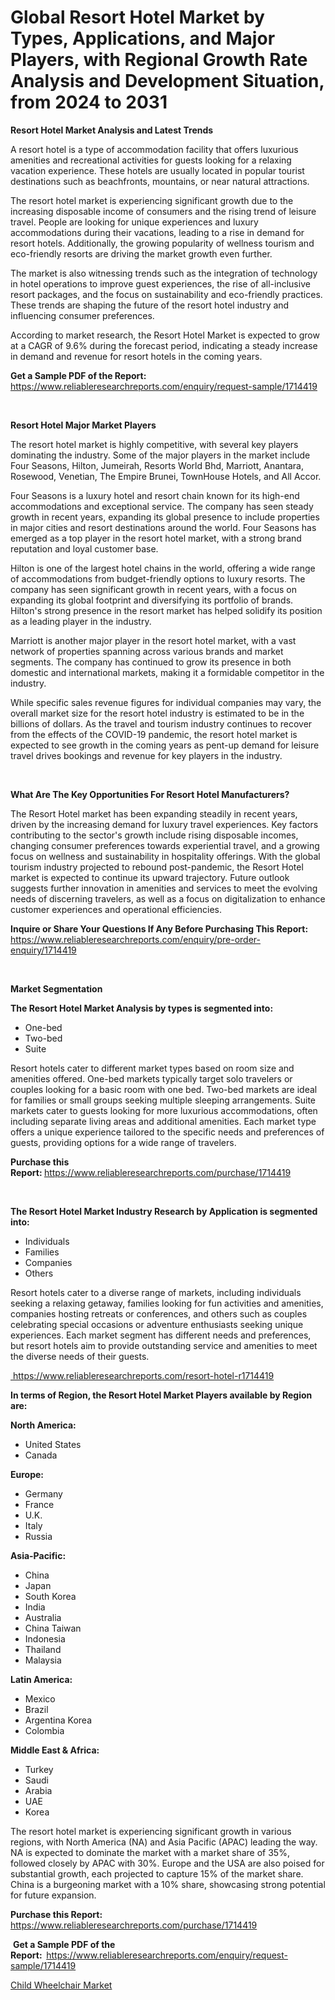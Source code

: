<p><h1>Global Resort Hotel Market by Types, Applications, and Major Players, with Regional Growth Rate Analysis and Development Situation, from 2024 to 2031</h1></p><p><strong>Resort Hotel Market Analysis and Latest Trends</strong></p>
<p><p>A resort hotel is a type of accommodation facility that offers luxurious amenities and recreational activities for guests looking for a relaxing vacation experience. These hotels are usually located in popular tourist destinations such as beachfronts, mountains, or near natural attractions.</p><p>The resort hotel market is experiencing significant growth due to the increasing disposable income of consumers and the rising trend of leisure travel. People are looking for unique experiences and luxury accommodations during their vacations, leading to a rise in demand for resort hotels. Additionally, the growing popularity of wellness tourism and eco-friendly resorts are driving the market growth even further.</p><p>The market is also witnessing trends such as the integration of technology in hotel operations to improve guest experiences, the rise of all-inclusive resort packages, and the focus on sustainability and eco-friendly practices. These trends are shaping the future of the resort hotel industry and influencing consumer preferences.</p><p>According to market research, the Resort Hotel Market is expected to grow at a CAGR of 9.6% during the forecast period, indicating a steady increase in demand and revenue for resort hotels in the coming years.</p></p>
<p><strong>Get a Sample PDF of the Report:&nbsp;</strong> <a href="https://www.reliableresearchreports.com/enquiry/request-sample/1714419">https://www.reliableresearchreports.com/enquiry/request-sample/1714419</a></p>
<p>&nbsp;</p>
<p><strong>Resort Hotel Major Market Players</strong></p>
<p><p>The resort hotel market is highly competitive, with several key players dominating the industry. Some of the major players in the market include Four Seasons, Hilton, Jumeirah, Resorts World Bhd, Marriott, Anantara, Rosewood, Venetian, The Empire Brunei, TownHouse Hotels, and All Accor.</p><p>Four Seasons is a luxury hotel and resort chain known for its high-end accommodations and exceptional service. The company has seen steady growth in recent years, expanding its global presence to include properties in major cities and resort destinations around the world. Four Seasons has emerged as a top player in the resort hotel market, with a strong brand reputation and loyal customer base.</p><p>Hilton is one of the largest hotel chains in the world, offering a wide range of accommodations from budget-friendly options to luxury resorts. The company has seen significant growth in recent years, with a focus on expanding its global footprint and diversifying its portfolio of brands. Hilton's strong presence in the resort market has helped solidify its position as a leading player in the industry.</p><p>Marriott is another major player in the resort hotel market, with a vast network of properties spanning across various brands and market segments. The company has continued to grow its presence in both domestic and international markets, making it a formidable competitor in the industry.</p><p>While specific sales revenue figures for individual companies may vary, the overall market size for the resort hotel industry is estimated to be in the billions of dollars. As the travel and tourism industry continues to recover from the effects of the COVID-19 pandemic, the resort hotel market is expected to see growth in the coming years as pent-up demand for leisure travel drives bookings and revenue for key players in the industry.</p></p>
<p>&nbsp;</p>
<p><strong>What Are The Key Opportunities For Resort Hotel Manufacturers?</strong></p>
<p><p>The Resort Hotel market has been expanding steadily in recent years, driven by the increasing demand for luxury travel experiences. Key factors contributing to the sector's growth include rising disposable incomes, changing consumer preferences towards experiential travel, and a growing focus on wellness and sustainability in hospitality offerings. With the global tourism industry projected to rebound post-pandemic, the Resort Hotel market is expected to continue its upward trajectory. Future outlook suggests further innovation in amenities and services to meet the evolving needs of discerning travelers, as well as a focus on digitalization to enhance customer experiences and operational efficiencies.</p></p>
<p><strong>Inquire or Share Your Questions If Any Before Purchasing This Report:</strong> <a href="https://www.reliableresearchreports.com/enquiry/pre-order-enquiry/1714419">https://www.reliableresearchreports.com/enquiry/pre-order-enquiry/1714419</a></p>
<p>&nbsp;</p>
<p><strong>Market Segmentation</strong></p>
<p><strong>The Resort Hotel Market Analysis by types is segmented into:</strong></p>
<p><ul><li>One-bed</li><li>Two-bed</li><li>Suite</li></ul></p>
<p><p>Resort hotels cater to different market types based on room size and amenities offered. One-bed markets typically target solo travelers or couples looking for a basic room with one bed. Two-bed markets are ideal for families or small groups seeking multiple sleeping arrangements. Suite markets cater to guests looking for more luxurious accommodations, often including separate living areas and additional amenities. Each market type offers a unique experience tailored to the specific needs and preferences of guests, providing options for a wide range of travelers.</p></p>
<p><strong>Purchase this Report:&nbsp;</strong><a href="https://www.reliableresearchreports.com/purchase/1714419">https://www.reliableresearchreports.com/purchase/1714419</a></p>
<p>&nbsp;</p>
<p><strong>The Resort Hotel Market Industry Research by Application is segmented into:</strong></p>
<p><ul><li>Individuals</li><li>Families</li><li>Companies</li><li>Others</li></ul></p>
<p><p>Resort hotels cater to a diverse range of markets, including individuals seeking a relaxing getaway, families looking for fun activities and amenities, companies hosting retreats or conferences, and others such as couples celebrating special occasions or adventure enthusiasts seeking unique experiences. Each market segment has different needs and preferences, but resort hotels aim to provide outstanding service and amenities to meet the diverse needs of their guests.</p></p>
<p><a href="https://www.reliableresearchreports.com/resort-hotel-r1714419">&nbsp;https://www.reliableresearchreports.com/resort-hotel-r1714419</a></p>
<p><strong>In terms of Region, the Resort Hotel Market Players available by Region are:</strong></p>
<p>
    <p> <strong> North America: </strong>
        <ul>
            <li>United States</li>
            <li>Canada</li>
        </ul>
        </p> 
    <p> <strong> Europe: </strong>
        <ul>
            <li>Germany</li>
            <li>France</li>
            <li>U.K.</li>
            <li>Italy</li>
            <li>Russia</li>
        </ul>
        </p> 
    <p> <strong> Asia-Pacific: </strong>
        <ul>
            <li>China</li>
            <li>Japan</li>
            <li>South Korea</li>
            <li>India</li>
            <li>Australia</li>
            <li>China Taiwan</li>
            <li>Indonesia</li>
            <li>Thailand</li>
            <li>Malaysia</li>
        </ul>
        </p> 
    <p> <strong> Latin America: </strong>
        <ul>
            <li>Mexico</li>
            <li>Brazil</li>
            <li>Argentina Korea</li>
            <li>Colombia</li>
        </ul>
        </p> 
    <p> <strong> Middle East & Africa: </strong>
        <ul>
            <li>Turkey</li>
            <li>Saudi</li>
            <li>Arabia</li>
            <li>UAE</li>
            <li>Korea</li>
        </ul>
    </p>
    </p>
<p><p>The resort hotel market is experiencing significant growth in various regions, with North America (NA) and Asia Pacific (APAC) leading the way. NA is expected to dominate the market with a market share of 35%, followed closely by APAC with 30%. Europe and the USA are also poised for substantial growth, each projected to capture 15% of the market share. China is a burgeoning market with a 10% share, showcasing strong potential for future expansion.</p></p>
<p><strong>Purchase this Report: </strong><a href="https://www.reliableresearchreports.com/purchase/1714419">https://www.reliableresearchreports.com/purchase/1714419</a></p>
<p>&nbsp;<strong>Get a Sample PDF of the Report:&nbsp;&nbsp;</strong><a href="https://www.reliableresearchreports.com/enquiry/request-sample/1714419">https://www.reliableresearchreports.com/enquiry/request-sample/1714419</a></p>
<p><strong></strong></p>
<p><p><a href="https://view.publitas.com/reportprime-1/child-wheelchair-market-report-reveals-the-latest-trends-and-growth-opportunities-of-this-market/">Child Wheelchair Market</a></p></p>
